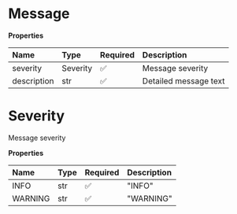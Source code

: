 # Message

**Properties**

| Name        | Type     | Required | Description           |
| :---------- | :------- | :------- | :-------------------- |
| severity    | Severity | ✅       | Message severity      |
| description | str      | ✅       | Detailed message text |

# Severity

Message severity

**Properties**

| Name    | Type | Required | Description |
| :------ | :--- | :------- | :---------- |
| INFO    | str  | ✅       | "INFO"      |
| WARNING | str  | ✅       | "WARNING"   |
